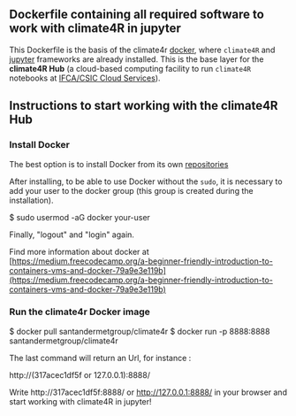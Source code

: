 
## Dockerfile containing all required software to work with climate4R in jupyter

This Dockerfile is the basis of the climate4r [docker](https://www.docker.com/why-docker), where `climate4R` and [jupyter](https://jupyter.readthedocs.io/en/latest) frameworks are already installed. This is the base layer for the **climate4R Hub** (a cloud-based computing facility to run `climate4R` notebooks at [IFCA/CSIC Cloud Services](https://ifca.unican.es/en-us/research/advanced-computing-and-e-science)).

## Instructions to start working with the **climate4R Hub**

### Install Docker

The best option is to install Docker from its own [repositories](https://docs.docker.com/install/linux/docker-ce/ubuntu/#install-using-the-repository)

After installing, to be able to use Docker without the `sudo`, it is necessary to add your user to the docker group (this group is created during the installation).

$ sudo usermod -aG docker your-user

Finally, "logout" and "login" again.

Find more information about docker at [https://medium.freecodecamp.org/a-beginner-friendly-introduction-to-containers-vms-and-docker-79a9e3e119b](https://medium.freecodecamp.org/a-beginner-friendly-introduction-to-containers-vms-and-docker-79a9e3e119b)

### Run the climate4r Docker image


$ docker pull santandermetgroup/climate4r 
$ docker run -p 8888:8888 santandermetgroup/climate4r 

The last command will return an Url, for instance :

http://(317acec1df5f or 127.0.0.1):8888/

Write http://317acec1df5f:8888/ or http://127.0.0.1:8888/ in your browser and start working with climate4R in jupyter!

